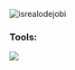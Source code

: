 <p align="left"> <img src="https://komarev.com/ghpvc/?username=gilangmukharom&label=Profile%20views&color=0e75b6&style=flat" alt="isrealodejobi" />
</p>

### <summary><strong>Tools:</strong></summary>
<p>
  <img src="https://img.shields.io/badge/Text%20Editor-Visual%20Studio%20Code-blue?&logo=visual%20studio%20code&logoColor=blue" />
  <img src="https://img.shields.io/badge/React?&logo=react />
  
</p>

- 👋 Hey there, I'm Gilang Mukharom!
- 👀 Passionate about FrontEnd Development
- 🌱  Currently immersing myself in the world of React JS and sharpening my skills with Typescript. Let's build something awesome together!
<!---
gilangmukharom/gilangmukharom is a ✨ special ✨ repository because its `README.md` (this file) appears on your GitHub profile.
You can click the Preview link to take a look at your changes.
--->
